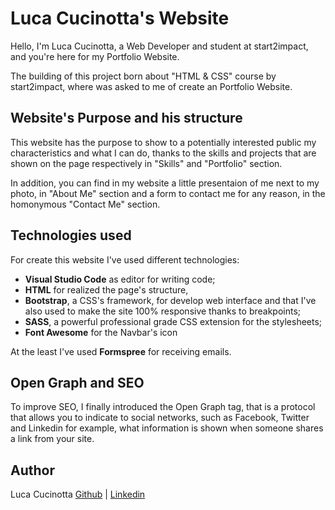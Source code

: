 # Luca Cucinotta's Website
Hello, I'm Luca Cucinotta, a Web Developer and student at start2impact, and you're here for my Portfolio Website.

The building of this project born about "HTML & CSS" course by start2impact, where was asked to me of create an Portfolio Website.
## Website's Purpose and his structure
This website has the purpose to show to a potentially interested public my characteristics and what I can do, thanks to the skills and projects that are shown on the page respectively in "Skills" and "Portfolio" section.

In addition, you can find in my website a little presentaion of me next to my photo, in "About Me" section and a form to contact me for any reason, in the homonymous "Contact Me" section.
## Technologies used
For create this website I've used different technologies:
* **Visual Studio Code** as editor for writing code; 
* **HTML** for realized the page's structure, 
* **Bootstrap**, a CSS's framework, for develop web interface and that I've also used to make the site 100% responsive thanks to breakpoints; 
* **SASS**, a powerful professional grade CSS extension for the stylesheets;
* **Font Awesome** for the Navbar's icon

At the least I've used **Formspree** for receiving emails.
## Open Graph and SEO
To improve SEO, I finally introduced the Open Graph tag, that is a protocol that allows you to indicate to social networks, such as Facebook, Twitter and Linkedin for example, what information is shown when someone shares a link from your site.
## Author
Luca Cucinotta
[Github](https://github.com/lucacucinotta) | [Linkedin](https://www.linkedin.com/in/luca-cucinotta-4b836b278/)